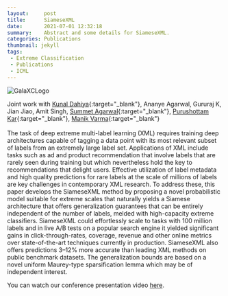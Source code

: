```yaml
---
layout:     post
title:      SiameseXML
date:       2021-07-01 12:32:18
summary:    Abstract and some details for SiameseXML.
categories: Publications
thumbnail: jekyll
tags:
 - Extreme Classification
 - Publications
 - ICML
---
```



![GalaXCLogo](https://i.postimg.cc/hP3DGkLv/thumb.jpg)

Joint work with [Kunal Dahiya](https://kunaldahiya.github.io){:target="_blank"}, Ananye Agarwal, Gururaj K, Jian Jiao, Amit Singh, [Summet Agarwal](https://web.iitd.ac.in/~sumeet/){:target="_blank"}, [Purushottam Kar](https://www.cse.iitk.ac.in/users/purushot/){:target="_blank"}, [Manik Varma](http://manikvarma.org/){:target="_blank"}
<br>
<br>
The task of deep extreme multi-label learning (XML) requires training deep architectures capable of tagging a data point with its most relevant subset of labels from an extremely large label set. Applications of XML include tasks such as ad and product recommendation that involve labels that are rarely seen during training but which nevertheless hold the key to recommendations that delight users. Effective utilization of label metadata and high quality predictions for rare labels at the scale of millions of labels are key challenges in contemporary XML research. To address these, this paper develops the SiameseXML method by proposing a novel probabilistic model suitable for extreme scales that naturally yields a Siamese architecture that offers generalization guarantees that can be entirely independent of the number of labels, melded with high-capacity extreme classifiers. SiameseXML could effortlessly scale to tasks with 100 million labels and in live A/B tests on a popular search engine it yielded significant gains in click-through-rates, coverage, revenue and other online metrics over state-of-the-art techniques currently in production. SiameseXML also offers predictions 3–12% more accurate than leading XML methods on public benchmark datasets. The generalization bounds are based on a novel uniform Maurey-type sparsification lemma which may be of independent interest.

You can watch our conference presentation video [here](https://recorder-v3.slideslive.com/#/share?share=40009&s=282397f6-c7c4-4eec-8e9f-b84ec5554428).

<!-- Please use this Bibtext in case you need to cite the work:
```bib
@InProceedings{Saini21,
	author       = "Saini, D. and Jain, A.~K. and Dave, K. and Jiao, J. and Singh, A. and Zhang, R. and Varma, M.",
	title        = "GalaXC: Graph neural networks with labelwise attention for extreme classification",
	booktitle    = "Proceedings of The ACM International World Wide Web Conference",
	month = "April",
	year = "2021",
	}
```

Please feel free to tinker with the [code](https://github.com/Extreme-classification/GalaXC){:target="_blank"}. -->
